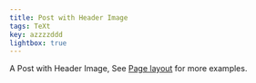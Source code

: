 ```yaml
---
title: Post with Header Image
tags: TeXt
key: azzzzddd
lightbox: true
---
```


A Post with Header Image, See [Page layout](https://tianqi.name/jekyll-TeXt-theme/samples.html#page-layout) for more examples.

<!--more-->
